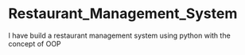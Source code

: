 # Restaurant_Management_System
I have build a restaurant management system using python with the concept of OOP
